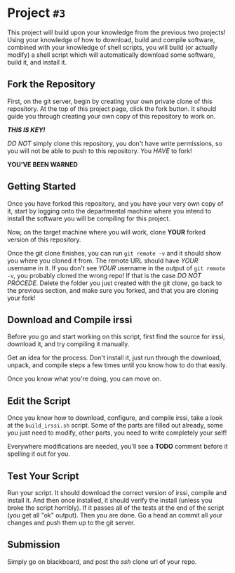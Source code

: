 # Project `#3`

This project will build upon your knowledge from the previous two projects!
Using your knowledge of how to download, build and compile software,
combined with your knowledge of shell scripts, you will build (or actually
modify) a shell script which will automatically download some software,
build it, and install it.

## Fork the Repository

First, on the git server, begin by creating your own private clone of this
repository. At the top of this project page, click the fork button. It should
guide you through creating your own copy of this repository to work on.

***THIS IS KEY!***

*DO NOT* simply clone this repository, you don't have write permissions, so
you will not be able to push to this repository. You *HAVE* to fork!

**YOU'VE BEEN WARNED**


## Getting Started

Once you have forked this repository, and you have your very own copy of it,
start by logging onto the departmental machine where you intend to install
the software you will be compiling for this project.

Now, on the target machine where you will work, clone **YOUR** forked version
of this repository.

Once the git clone finishes, you can run `git remote -v` and it should show
you where you cloned it from. The remote URL should have *YOUR* username in
it. If you don't see *YOUR* username in the output of `git remote -v`, you
probably cloned the wrong repo! If that is the case *DO NOT PROCEDE*. Delete
the folder you just created with the git clone, go back to the previous
section, and make sure you forked, and that you are cloning your fork!


## Download and Compile irssi

Before you go and start working on this script, first find the source for
irssi, download it, and try compiling it manually.

Get an idea for the process. Don't install it, just run through the download,
unpack, and compile steps a few times until you know how to do that easily.

Once you know what you're doing, you can move on.


## Edit the Script

Once you know how to download, configure, and compile irssi, take a look at the
`build_irssi.sh` script. Some of the parts are filled out already, some you
just need to modify, other parts, you need to write completely your self!

Everywhere modifications are needed, you'll see a **TODO** comment before it
spelling it out for you.


## Test Your Script

Run your script. It should download the correct version of irssi, compile and
install it. And then once installed, it should verify the install (unless you
broke the script horribly). If it passes all of the tests at the end of the
script (you get all "ok" output). Then you are done. Go a head an commit all
your changes and push them up to the git server.


## Submission

Simply go on blackboard, and post the *ssh* clone url of your repo.

